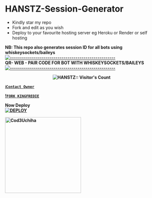 # HANSTZ-Session-Generator
- Kindly star my repo
- Fork and edit as you wish
- Deploy to your favourite hosting server eg Heroku or Render or self hosting

<strong>NB:<strong/> This repo also generates session ID for all bots using whiskeysockets/baileys
[![-----------------------------------------------------](https://raw.githubusercontent.com/andreasbm/readme/master/assets/lines/colored.png)](#table-of-contents)
<br/>QR- WEB - PAIR CODE FOR BOT WITH WHISKEYSOCKETS/BAILEYS
[![-----------------------------------------------------](https://raw.githubusercontent.com/andreasbm/readme/master/assets/lines/colored.png)](#table-of-contents)
<p align="center">
   <a href="https://github.com/HANSTZ3/HANSTZ">
</a>
 <p align="center"><img src="https://profile-counter.glitch.me/{HANSTZ}/count.svg" alt="HANSTZ:: Visitor's Count" /></p>



[`ℹ️Contact Owner`](https://wa.me/message/UTQ7TX2M7TDYM1)

[!`FORK KINGFREDIE`](https://github.com/HANSTZ3/HANSTZ) 

Now Deploy
    <br>
<a href='https://dashboard.heroku.com/new?template=https://github.com/HANSTZ3/HANSTZ' target="_blank"><img alt='DEPLOY' src='https://img.shields.io/badge/-DEPLOY-black?style=for-the-badge&logo=heroku&logoColor=black'/>


 <a href="https://github.com/HANSTZ3"><img src="https://github.com/HANSTZ3.png" width="250" height="250" alt="Cod3Uchiha"/></a>

